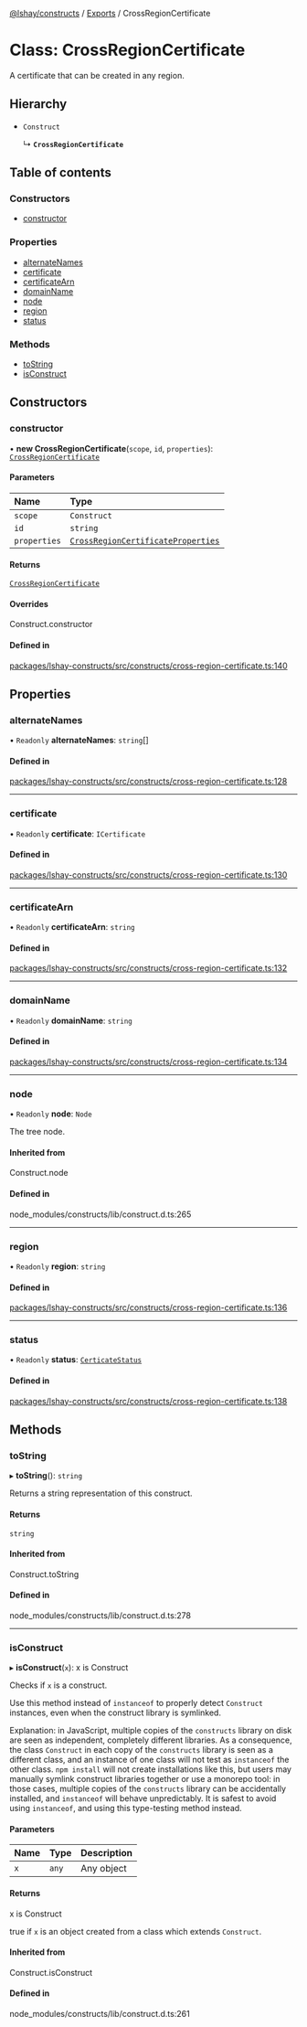 [@lshay/constructs](../README.md) / [Exports](../modules.md) / CrossRegionCertificate

# Class: CrossRegionCertificate

A certificate that can be created in any region.

## Hierarchy

- `Construct`

  ↳ **`CrossRegionCertificate`**

## Table of contents

### Constructors

- [constructor](CrossRegionCertificate.md#constructor)

### Properties

- [alternateNames](CrossRegionCertificate.md#alternatenames)
- [certificate](CrossRegionCertificate.md#certificate)
- [certificateArn](CrossRegionCertificate.md#certificatearn)
- [domainName](CrossRegionCertificate.md#domainname)
- [node](CrossRegionCertificate.md#node)
- [region](CrossRegionCertificate.md#region)
- [status](CrossRegionCertificate.md#status)

### Methods

- [toString](CrossRegionCertificate.md#tostring)
- [isConstruct](CrossRegionCertificate.md#isconstruct)

## Constructors

### constructor

• **new CrossRegionCertificate**(`scope`, `id`, `properties`): [`CrossRegionCertificate`](CrossRegionCertificate.md)

#### Parameters

| Name         | Type                                                                                 |
| :----------- | :----------------------------------------------------------------------------------- |
| `scope`      | `Construct`                                                                          |
| `id`         | `string`                                                                             |
| `properties` | [`CrossRegionCertificateProperties`](../modules.md#crossregioncertificateproperties) |

#### Returns

[`CrossRegionCertificate`](CrossRegionCertificate.md)

#### Overrides

Construct.constructor

#### Defined in

[packages/lshay-constructs/src/constructs/cross-region-certificate.ts:140](https://github.com/LukeShay/npm/blob/2f2646d/packages/lshay-constructs/src/constructs/cross-region-certificate.ts#L140)

## Properties

### alternateNames

• `Readonly` **alternateNames**: `string`[]

#### Defined in

[packages/lshay-constructs/src/constructs/cross-region-certificate.ts:128](https://github.com/LukeShay/npm/blob/2f2646d/packages/lshay-constructs/src/constructs/cross-region-certificate.ts#L128)

---

### certificate

• `Readonly` **certificate**: `ICertificate`

#### Defined in

[packages/lshay-constructs/src/constructs/cross-region-certificate.ts:130](https://github.com/LukeShay/npm/blob/2f2646d/packages/lshay-constructs/src/constructs/cross-region-certificate.ts#L130)

---

### certificateArn

• `Readonly` **certificateArn**: `string`

#### Defined in

[packages/lshay-constructs/src/constructs/cross-region-certificate.ts:132](https://github.com/LukeShay/npm/blob/2f2646d/packages/lshay-constructs/src/constructs/cross-region-certificate.ts#L132)

---

### domainName

• `Readonly` **domainName**: `string`

#### Defined in

[packages/lshay-constructs/src/constructs/cross-region-certificate.ts:134](https://github.com/LukeShay/npm/blob/2f2646d/packages/lshay-constructs/src/constructs/cross-region-certificate.ts#L134)

---

### node

• `Readonly` **node**: `Node`

The tree node.

#### Inherited from

Construct.node

#### Defined in

node_modules/constructs/lib/construct.d.ts:265

---

### region

• `Readonly` **region**: `string`

#### Defined in

[packages/lshay-constructs/src/constructs/cross-region-certificate.ts:136](https://github.com/LukeShay/npm/blob/2f2646d/packages/lshay-constructs/src/constructs/cross-region-certificate.ts#L136)

---

### status

• `Readonly` **status**: [`CerticateStatus`](../modules.md#certicatestatus)

#### Defined in

[packages/lshay-constructs/src/constructs/cross-region-certificate.ts:138](https://github.com/LukeShay/npm/blob/2f2646d/packages/lshay-constructs/src/constructs/cross-region-certificate.ts#L138)

## Methods

### toString

▸ **toString**(): `string`

Returns a string representation of this construct.

#### Returns

`string`

#### Inherited from

Construct.toString

#### Defined in

node_modules/constructs/lib/construct.d.ts:278

---

### isConstruct

▸ **isConstruct**(`x`): x is Construct

Checks if `x` is a construct.

Use this method instead of `instanceof` to properly detect `Construct`
instances, even when the construct library is symlinked.

Explanation: in JavaScript, multiple copies of the `constructs` library on
disk are seen as independent, completely different libraries. As a
consequence, the class `Construct` in each copy of the `constructs` library
is seen as a different class, and an instance of one class will not test as
`instanceof` the other class. `npm install` will not create installations
like this, but users may manually symlink construct libraries together or
use a monorepo tool: in those cases, multiple copies of the `constructs`
library can be accidentally installed, and `instanceof` will behave
unpredictably. It is safest to avoid using `instanceof`, and using
this type-testing method instead.

#### Parameters

| Name | Type  | Description |
| :--- | :---- | :---------- |
| `x`  | `any` | Any object  |

#### Returns

x is Construct

true if `x` is an object created from a class which extends `Construct`.

#### Inherited from

Construct.isConstruct

#### Defined in

node_modules/constructs/lib/construct.d.ts:261
